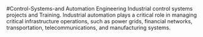 #Control-Systems-and Automation Engineering
Industrial control systems  projects and Training. Industrial automation plays a critical role in managing critical infrastructure operations, such as power grids, financial networks, transportation, telecommunications, and manufacturing systems.
